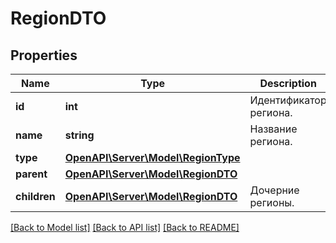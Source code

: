 # RegionDTO

## Properties
Name | Type | Description | Notes
------------ | ------------- | ------------- | -------------
**id** | **int** | Идентификатор региона. | [optional] 
**name** | **string** | Название региона. | 
**type** | [**OpenAPI\Server\Model\RegionType**](RegionType.md) |  | 
**parent** | [**OpenAPI\Server\Model\RegionDTO**](RegionDTO.md) |  | [optional] 
**children** | [**OpenAPI\Server\Model\RegionDTO**](RegionDTO.md) | Дочерние регионы. | [optional] 

[[Back to Model list]](../README.md#documentation-for-models) [[Back to API list]](../README.md#documentation-for-api-endpoints) [[Back to README]](../README.md)


